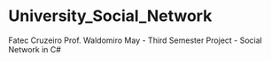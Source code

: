 # University_Social_Network
Fatec Cruzeiro Prof. Waldomiro May - Third Semester Project - Social Network in C#
